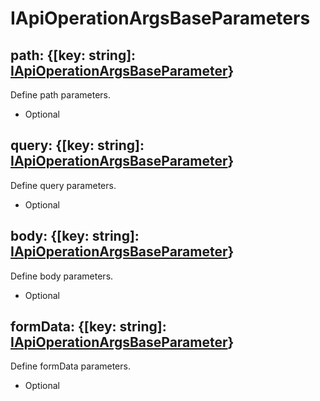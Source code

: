 # IApiOperationArgsBaseParameters

## path: {[key: string]: [IApiOperationArgsBaseParameter](https://github.com/olivierlsc/swagger-express-ts/blob/alpha/wiki/i-api-operation-args-base-parameter.md)}
Define path parameters.
- Optional

## query: {[key: string]: [IApiOperationArgsBaseParameter](https://github.com/olivierlsc/swagger-express-ts/blob/alpha/wiki/i-api-operation-args-base-parameter.md)}
Define query parameters.
- Optional

## body: {[key: string]: [IApiOperationArgsBaseParameter](https://github.com/olivierlsc/swagger-express-ts/blob/alpha/wiki/i-api-operation-args-base-parameter.md)}
Define body parameters.
- Optional

## formData: {[key: string]: [IApiOperationArgsBaseParameter](https://github.com/olivierlsc/swagger-express-ts/blob/alpha/wiki/i-api-operation-args-base-parameter.md)}
Define formData parameters.
- Optional
